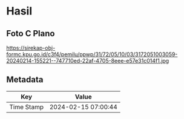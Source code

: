 # Hasil

## Foto C Plano

https://sirekap-obj-formc.kpu.go.id/c3f4/pemilu/ppwp/31/72/05/10/03/3172051003059-20240214-155221--747710ed-22af-4705-8eee-e57e31c014f1.jpg


## Metadata

| Key        | Value               |
| ---------- | ------------------- |
| Time Stamp | 2024-02-15 07:00:44 |



